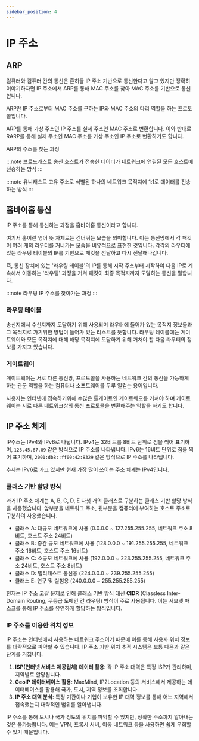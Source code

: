```yaml
---
sidebar_position: 4
---
```


# IP 주소

## ARP
컴퓨터와 컴퓨터 간의 통신은 흔히들 IP 주소 기반으로 통신한다고 알고 있지만 정확히 이야기하자면 IP 주소에서 ARP를 통해 MAC 주소를 찾아 MAC 주소를 기반으로 통신합니다.

ARP란 IP 주소로부터 MAC 주소를 구하는 IP와 MAC 주소의 다리 역할을 하는 프로토콜입니다.

ARP를 통해  가상 주소인 IP 주소를 실제 주소인 MAC 주소로 변환합니다. 이와 반대로 RARP를 통해 실제 주소인 MAC 주소를 가상 주소인 IP 주소로 변환하기도 합니다.

ARP의 주소를 찾는 과정

:::note 브로드캐스트
송신 호스트가 전송한 데이터가 네트워크에 연결된 모든 호스트에 전송하는 방식
:::

:::note 유니캐스트
고유 주소로 식별된 하나의 네트워크 목적지에 1:1로 데이터를 전송하는 방식
:::

## 홉바이홉 통신
IP 주소를 통해 통신하는 과정을 홉바이홉 통신이라고 합니다. 

여기서 홉이란 영어 뜻 자체로는 건너뛰는 모습을 의미합니다. 이는 통신망에서 각 패킷이 여러 개의 라우터를 거너가는 모습을 비유적으로 표현한 것입니다. 각각의 라우터에 있는 라우팅 테이블의 IP를 기반으로 패킷을 전달하고 다시 전달해나갑니다.

즉, 통신 장치에 있는 '라우팅 테이블'의 IP를 통해 시작 주소부터 시작하여 다음 IP로 계속해서 이동하는 '라우팅' 과정을 거쳐 패킷이 최종 목적지까지 도달하는 통신을 말합니다.

:::note 라우팅
IP 주소를 찾아가는 과정
:::

### 라우팅 테이블
송신지에서 수신지까지 도달하기 위해 사용되며 라우터에 들어가 있는 목적지 정보들과 그 목적지로 가기위한 방법이 들어가 있는 리스트를 뜻합니다. 라우팅 테이블에는 게이트웨이와 모든 목적지에 대해 해당 목적지에 도달하기 위해 거쳐야 할 다음 라우터의 정보를 가지고 있습니다.

### 게이트웨이
게이트웨이는 서로 다른 통신망, 프로토콜을 사용하는 네트워크 간의 통신을 가능하게 하는 관문 역할을 하는 컴퓨터나 소프트웨어를 두루 일컫는 용어입니다.

사용자는 인터넷에 접속하기위해 수많은 톨게이트인 게이트웨으를 거쳐야 하며 게이트웨이는 서로 다른 네트워크상의 통신 프로토콜을 변환해주는 역할을 하기도 합니다.

## IP 주소 체계
IP주소는 IPv4와 IPv6로 나뉩니다. IPv4는 32비트를 8비트 단위로 점을 찍어 표기하며, `123.45.67.89` 같은 방식으로 IP 주소를 나타냅니다. IPv6는 16비트 단위로 점을 찍어 표기하며, `2001:db8::ff00:42:8329` 같은 방식으로 IP 주소를 나타냅니다.

추세는 IPv6로 가고 있지만 현재 가장 많이 쓰이는 주소 체계는 IPv4입니다.

### 클래스 기반 할당 방식
과거 IP 주소 체계는 A, B, C, D, E 다섯 개의 클래스로 구분하는 클래스 기반 할당 방식을 사용했습니다. 앞부분을 네트워크 주소, 뒷부분을 컴퓨터에 부여하는 호스트 주소로 구분하여 사용했습니다.

- 클래스 A: 대규모 네트워크에 사용 (0.0.0.0 ~ 127.255.255.255, 네트워크 주소 8비트, 호스트 주소 24비트)
- 클래스 B: 중간 규모 네트워크에 사용 (128.0.0.0 ~ 191.255.255.255, 네트워크 주소 16비트, 호스트 주소 16비트)
- 클래스 C: 소규모 네트워크에 사용 (192.0.0.0 ~ 223.255.255.255, 네트워크 주소 24비트, 호스트 주소 8비트)
- 클래스 D: 멀티캐스트 통신용 (224.0.0.0 ~ 239.255.255.255)
- 클래스 E: 연구 및 실험용 (240.0.0.0 ~ 255.255.255.255)

현재는 IP 주소 고갈 문제로 인해 클래스 기반 방식 대신 **CIDR** (Classless Inter-Domain Routing, 무등급 도메인 간 라우팅) 방식이 주로 사용됩니다. 이는 서브넷 마스크를 통해 IP 주소를 유연하게 할당하는 방식입니다.

### IP 주소를 이용한 위치 정보
IP 주소는 인터넷에서 사용하는 네트워크 주소이기 때문에 이를 통해 사용자 위치 정보를 대략적으로 파악할 수 있습니다. IP 주소 기반 위치 추적 시스템은 보통 다음과 같은 단계를 거칩니다.

1. **ISP(인터넷 서비스 제공업체) 데이터 활용**: 각 IP 주소 대역은 특정 ISP가 관리하며, 지역별로 할당됩니다.
2. **GeoIP 데이터베이스 활용**: MaxMind, IP2Location 등의 서비스에서 제공하는 데이터베이스를 활용해 국가, 도시, 지역 정보를 조회합니다.
3. **IP 주소 대역 분석**: 특정 기관이나 기업이 보유한 IP 대역 정보를 통해 어느 지역에서 접속했는지 대략적인 범위를 알아냅니다.

IP 주소를 통해 도시나 국가 정도의 위치를 파악할 수 있지만, 정확한 주소까지 알아내는 것은 불가능합니다. 이는 VPN, 프록시 서버, 이동 네트워크 등을 사용하면 쉽게 우회할 수 있기 때문입니다.
